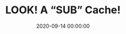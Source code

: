 ---
_schema: default
title: 'LOOK! A “SUB” Cache!'
link: https://www.geocaching.com/geocache/GC8Y596
owner: Captain Nemo
date: 2020-09-14 00:00:00
log_type: Note
display_coords: N 41° 26.555' W 074° 29.000'
latitude: '41.442583'
longitude: '-74.483333'
first_stage: false
bogus: true
zhanna_log:  >-
  Rich logged this geocache for both of us.
rich_log:  >-
  Howdy, Captain!


  Today I was Zhanna’s “helper” and this puzzle turned out to be a quick and easy one. We had a good idea how to solve it as soon as we saw the grid. We got the solution and the green light on our first try! Since we probably won’t be visiting this area anytime soon, we will add it to our growing to-do list, and if we have the opportunity we will stop by and take a look for the cache. Thanks for the puzzle. Now you have us craving a sizzling steak & cheese submarine sandwich!!!


  ~Rich in NEPA~ and Zhanna
post_id: 12634
---